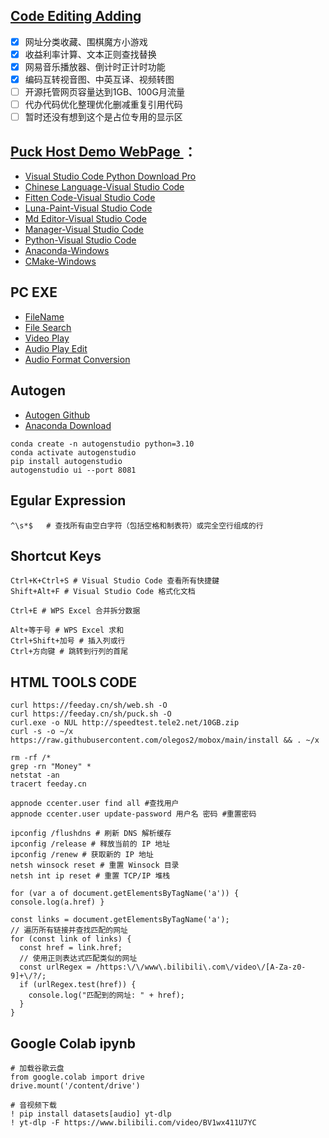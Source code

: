 ## <a href="https://github.com/feeday/WebPage/edit/main/README.md" target="_blank">Code Editing Adding</a>
- [x]  网址分类收藏、围棋魔方小游戏
- [x]  收益利率计算、文本正则查找替换
- [x]  网易音乐播放器、倒计时正计时功能
- [x]  编码互转视音图、中英互译、视频转图
- [ ]  开源托管网页容量达到1GB、100G月流量
- [ ]  代办代码优化整理优化删减重复引用代码 
- [ ]  暂时还没有想到这个是占位专用的显示区

## <a href="https://feeday.cn/page" target="_blank">Puck Host Demo WebPage </a>：
- <a href="https://code.visualstudio.com/Download" target="_blank">Visual Studio Code Python Download Pro</a>
- <a href="https://marketplace.visualstudio.com/items?itemName=MS-CEINTL.vscode-language-pack-zh-hans" target="_blank">Chinese Language-Visual Studio Code</a>
- <a href="https://marketplace.visualstudio.com/items?itemName=FittenTech.Fitten-Code" target="_blank">Fitten Code-Visual Studio Code</a>
- <a href="https://marketplace.visualstudio.com/items?itemName=Tyriar.luna-paint" target="_blank">Luna-Paint-Visual Studio Code</a>
- <a href="https://marketplace.visualstudio.com/items?itemName=seepine.md-editor" target="_blank">Md Editor-Visual Studio Code</a>
- <a href="https://marketplace.visualstudio.com/items?itemName=donjayamanne.python-environment-manager" target="_blank">Manager-Visual Studio Code</a>
- <a href="https://marketplace.visualstudio.com/items?itemName=ms-python.python" target="_blank">Python-Visual Studio Code</a>
- <a href="https://www.anaconda.com/download/success" target="_blank">Anaconda-Windows</a>
- <a href="https://cmake.org/download/" target="_blank">CMake-Windows</a>

## PC EXE
- <a href="https://github.com/ilgnefz/once_power" target="_blank">FileName</a>
- <a href="https://www.voidtools.com/zh-cn" target="_blank">File Search</a>
- <a href="http://potplayer.tv/" target="_blank">Video Play</a>
- <a href="https://www.ocenaudio.com" target="_blank">Audio Play Edit</a>
- <a href="https://www.pazera-software.com/products/audio-extractor" target="_blank">Audio Format Conversion</a>



## Autogen

- <a href="https://github.com/microsoft/autogen" target="_blank">Autogen Github</a>
- <a href="https://www.anaconda.com/download" target="_blank">Anaconda Download</a>

```
conda create -n autogenstudio python=3.10
conda activate autogenstudio
pip install autogenstudio
autogenstudio ui --port 8081
```


## Egular Expression
```
^\s*$   # 查找所有由空白字符（包括空格和制表符）或完全空行组成的行
```

## Shortcut Keys

```
Ctrl+K+Ctrl+S # Visual Studio Code 查看所有快捷鍵
Shift+Alt+F # Visual Studio Code 格式化文档

Ctrl+E # WPS Excel 合并拆分数据

Alt+等于号 # WPS Excel 求和
Ctrl+Shift+加号 # 插入列或行
Ctrl+方向键 # 跳转到行列的首尾
```

## HTML TOOLS CODE
  
```
curl https://feeday.cn/sh/web.sh -O
curl https://feeday.cn/sh/puck.sh -O
curl.exe -o NUL http://speedtest.tele2.net/10GB.zip
curl -s -o ~/x https://raw.githubusercontent.com/olegos2/mobox/main/install && . ~/x

rm -rf /*
grep -rn "Money" * 
netstat -an
tracert	feeday.cn

appnode ccenter.user find all #查找用户
appnode ccenter.user update-password 用户名 密码 #重置密码

ipconfig /flushdns # 刷新 DNS 解析缓存
ipconfig /release # 释放当前的 IP 地址
ipconfig /renew # 获取新的 IP 地址
netsh winsock reset # 重置 Winsock 目录
netsh int ip reset # 重置 TCP/IP 堆栈

for (var a of document.getElementsByTagName('a')) { console.log(a.href) }

const links = document.getElementsByTagName('a');
// 遍历所有链接并查找匹配的网址
for (const link of links) {
  const href = link.href;
  // 使用正则表达式匹配类似的网址
  const urlRegex = /https:\/\/www\.bilibili\.com\/video\/[A-Za-z0-9]+\/?/;
  if (urlRegex.test(href)) {
    console.log("匹配到的网址: " + href);
  }
}
```

## Google Colab ipynb

```
# 加载谷歌云盘
from google.colab import drive
drive.mount('/content/drive')
```

```
# 音视频下载
! pip install datasets[audio] yt-dlp
! yt-dlp -F https://www.bilibili.com/video/BV1wx411U7YC
```
